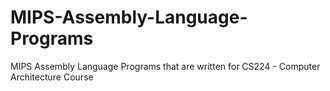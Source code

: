 # MIPS-Assembly-Language-Programs
MIPS Assembly Language Programs that are written for CS224 - Computer Architecture Course
